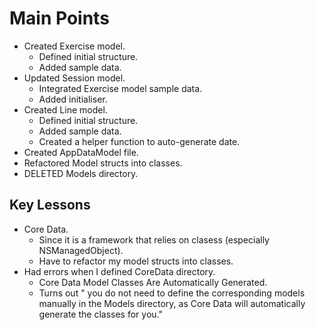 # Main Points
- Created Exercise model.
    - Defined initial structure.
    - Added sample data.
- Updated Session model.
    - Integrated Exercise model sample data.
    - Added initialiser.
- Created Line model.
    - Defined initial structure.
    - Added sample data.
    - Created a helper function to auto-generate date.
- Created AppDataModel file.
- Refactored Model structs into classes.
- DELETED Models directory.

## Key Lessons
- Core Data.
    - Since it is a framework that relies on clasess (especially NSManagedObject).
    - Have to refactor my model structs into classes.
- Had errors when I defined CoreData directory.
    - Core Data Model Classes Are Automatically Generated.
    - Turns out " you do not need to define the corresponding models manually in the Models directory, as Core Data will automatically generate the classes for you."
